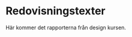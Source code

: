 ---
---
Redovisningstexter
=========================

Här kommer det rapporterna från design kursen.
